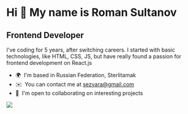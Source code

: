 Hi 👋 My name is Roman Sultanov
===============================
Frontend Developer
------------------
I've coding for 5 years, after switching careers. I started with basic technologies, like HTML, CSS, JS, but have really found a passion for frontend development on React.js
* 🌍  I'm based in Russian Federation, Sterlitamak
* ✉️  You can contact me at [sezyara@gmail.com](mailto:sezyara@gmail.com)
* 🤝  I'm open to collaborating on interesting projects

<a href="https://www.github.com/sezyara" target="_blank" rel="noreferrer"><img src="https://img.shields.io/github/followers/sezyara?logo=github&style=for-the-badge&color=a855f7&labelColor=1c1917" /></a>
